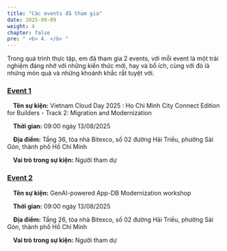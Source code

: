 ```yaml
---
title: "Các events đã tham gia"
date: 2025-09-09
weight: 4
chapter: false
pre: " <b> 4. </b> "
---
```

Trong quá trình thực tập, em đã tham gia 2 events, với mỗi event là một trải nghiệm đáng nhớ với những kiến thức mới, hay và bổ ích, cùng với đó là nhứng món quà và những khoảnh khắc rất tuyệt vời.

### [Event 1](4.1-Event1/)
&emsp;**Tên sự kiện:** Vietnam Cloud Day 2025 : Ho Chi Minh City Connect Edition for Builders - Track 2: Migration and Modernization

&emsp;**Thời gian:** 09:00 ngày 13/08/2025

&emsp;**Địa điểm:** Tầng 36, tòa nhà Bitexco, số 02 đường Hải Triều, phường Sài Gòn, thành phố Hồ Chí Minh

&emsp;**Vai trò trong sự kiện:** Người tham dự 



### [Event 2](4.2-Event2/)
&emsp;**Tên sự kiện:** GenAI-powered App-DB Modernization workshop

&emsp;**Thời gian:** 09:00 ngày 13/08/2025

&emsp;**Địa điểm:** Tầng 26, tòa nhà Bitexco, số 02 đường Hải Triều, phường Sài Gòn, thành phố Hồ Chí Minh

&emsp;**Vai trò trong sự kiện:** Người tham dự 

